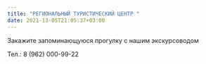 ```yaml
---
title: "РЕГИОНАЛЬНЫЙ ТУРИСТИЧЕСКИЙ ЦЕНТР "
date: 2021-13-05T21:05:37+03:00
---
```

Закажите запоминающуюся прогулку с нашим экскурсоводом

Тел.: 8 (962) 000-99-22
